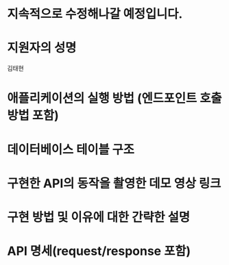 # 지속적으로 수정해나갈 예정입니다.

# 지원자의 성명

김태현

# 애플리케이션의 실행 방법 (엔드포인트 호출 방법 포함)

# 데이터베이스 테이블 구조

# 구현한 API의 동작을 촬영한 데모 영상 링크

# 구현 방법 및 이유에 대한 간략한 설명

# API 명세(request/response 포함)
